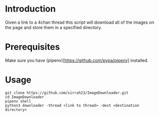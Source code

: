 # Introduction

Given a link to a 4chan thread this script will download all of the images on
the page and store them in a specified directory.

# Prerequisites
Make sure you have (pipenv)[https://github.com/pypa/pipenv] installed.

# Usage

```
git clone https://github.com/sirrah23/ImageDownloader.git
cd ImageDownloader
pipenv shell
python3 downloader -thread <link to thread> -dest <destination directory>
```

